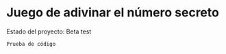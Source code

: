 <h1>Juego de adivinar el número secreto</h1>

Estado del proyecto: Beta test

``` Prueba de código ```

